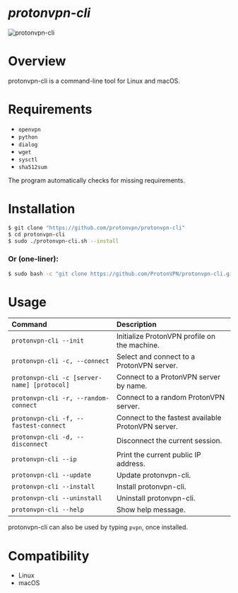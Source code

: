 *protonvpn-cli*
================

![protonvpn-cli](https://i.imgur.com/tDrwkX5l.png)

# Overview #
protonvpn-cli is a command-line tool for Linux and macOS.

# Requirements #

* `openvpn`
* `python`
* `dialog`
* `wget`
* `sysctl`
* `sha512sum`

The program automatically checks for missing requirements.


# Installation #

```bash
$ git clone "https://github.com/protonvpn/protonvpn-cli"
$ cd protonvpn-cli
$ sudo ./protonvpn-cli.sh --install
```

### Or (one-liner): ###

```bash
$ sudo bash -c "git clone https://github.com/ProtonVPN/protonvpn-cli.git ; ./protonvpn-cli/protonvpn-cli.sh --install"
```

# Usage #

| **Command**                                  | **Description**                                              |
| :------------------------------------------- | :----------------------------------------------------------- |
| `protonvpn-cli --init`                       | Initialize ProtonVPN profile on the machine.                 |
| `protonvpn-cli -c, --connect`                | Select and connect to a ProtonVPN server.                    |
| `protonvpn-cli -c [server-name] [protocol]`  | Connect to a ProtonVPN server by name.                       |
| `protonvpn-cli -r, --random-connect`         | Connect to a random ProtonVPN server.                        |
| `protonvpn-cli -f, --fastest-connect`        | Connect to the fastest available ProtonVPN server.           |
| `protonvpn-cli -d, --disconnect`             | Disconnect the current session.                              |
| `protonvpn-cli --ip`                         | Print the current public IP address.                         |
| `protonvpn-cli --update`                     | Update protonvpn-cli.                                        |
| `protonvpn-cli --install`                    | Install protonvpn-cli.                                       |
| `protonvpn-cli --uninstall`                  | Uninstall protonvpn-cli.                                     |
| `protonvpn-cli --help`                       | Show help message.                                           |


protonvpn-cli can also be used by typing `pvpn`, once installed.


# Compatibility #
* Linux
* macOS
